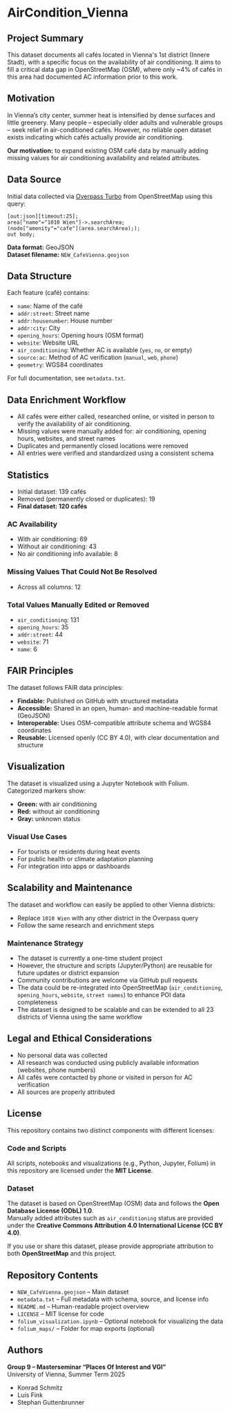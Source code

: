 # AirCondition_Vienna

## Project Summary

This dataset documents all cafés located in Vienna's 1st district (Innere Stadt), with a specific focus on the availability of air conditioning. It aims to fill a critical data gap in OpenStreetMap (OSM), where only ~4% of cafés in this area had documented AC information prior to this work.

## Motivation

In Vienna’s city center, summer heat is intensified by dense surfaces and little greenery. Many people – especially older adults and vulnerable groups – seek relief in air-conditioned cafés. However, no reliable open dataset exists indicating which cafés actually provide air conditioning.

**Our motivation:** to expand existing OSM café data by manually adding missing values for air conditioning availability and related attributes.

## Data Source

Initial data collected via [Overpass Turbo](https://overpass-turbo.eu/) from OpenStreetMap using this query:

```overpass
[out:json][timeout:25];
area["name"="1010 Wien"]->.searchArea;
(node["amenity"="cafe"](area.searchArea););
out body;
```

**Data format:** GeoJSON  
**Dataset filename:** `NEW_CafeVienna.geojson`

## Data Structure

Each feature (café) contains:

- `name`: Name of the café  
- `addr:street`: Street name  
- `addr:housenumber`: House number  
- `addr:city`: City  
- `opening_hours`: Opening hours (OSM format)  
- `website`: Website URL  
- `air_conditioning`: Whether AC is available (`yes`, `no`, or empty)  
- `source:ac`: Method of AC verification (`manual`, `web`, `phone`)  
- `geometry`: WGS84 coordinates  

For full documentation, see `metadata.txt`.

## Data Enrichment Workflow

- All cafés were either called, researched online, or visited in person to verify the availability of air conditioning.
- Missing values were manually added for: air conditioning, opening hours, websites, and street names
- Duplicates and permanently closed locations were removed
- All entries were verified and standardized using a consistent schema

## Statistics

- Initial dataset: 139 cafés  
- Removed (permanently closed or duplicates): 19  
- **Final dataset: 120 cafés**

### AC Availability

- With air conditioning: 69  
- Without air conditioning: 43  
- No air conditioning info available: 8  

### Missing Values That Could Not Be Resolved

- Across all columns: 12  

### Total Values Manually Edited or Removed

- `air_conditioning`: 131  
- `opening_hours`: 35  
- `addr:street`: 44  
- `website`: 71  
- `name`: 6  

## FAIR Principles

The dataset follows FAIR data principles:

- **Findable:** Published on GitHub with structured metadata  
- **Accessible:** Shared in an open, human- and machine-readable format (GeoJSON)  
- **Interoperable:** Uses OSM-compatible attribute schema and WGS84 coordinates  
- **Reusable:** Licensed openly (CC BY 4.0), with clear documentation and structure  

## Visualization

The dataset is visualized using a Jupyter Notebook with Folium.  
Categorized markers show:

- **Green:** with air conditioning  
- **Red:** without air conditioning  
- **Gray:** unknown status  

### Visual Use Cases

- For tourists or residents during heat events  
- For public health or climate adaptation planning  
- For integration into apps or dashboards  

## Scalability and Maintenance

The dataset and workflow can easily be applied to other Vienna districts:

- Replace `1010 Wien` with any other district in the Overpass query  
- Follow the same research and enrichment steps  

### Maintenance Strategy

- The dataset is currently a one-time student project  
- However, the structure and scripts (Jupyter/Python) are reusable for future updates or district expansion  
- Community contributions are welcome via GitHub pull requests  
- The data could be re-integrated into OpenStreetMap (`air_conditioning`, `opening_hours`, `website`, `street names`) to enhance POI data completeness  
- The dataset is designed to be scalable and can be extended to all 23 districts of Vienna using the same workflow  

## Legal and Ethical Considerations

- No personal data was collected  
- All research was conducted using publicly available information (websites, phone numbers)  
- All cafés were contacted by phone or visited in person for AC verification  
- All sources are properly attributed  

## License

This repository contains two distinct components with different licenses:

### Code and Scripts

All scripts, notebooks and visualizations (e.g., Python, Jupyter, Folium) in this repository are licensed under the **MIT License**.

### Dataset

The dataset is based on OpenStreetMap (OSM) data and follows the **Open Database License (ODbL) 1.0**.  
Manually added attributes such as `air_conditioning` status are provided under the **Creative Commons Attribution 4.0 International License (CC BY 4.0)**.

If you use or share this dataset, please provide appropriate attribution to both **OpenStreetMap** and this project.

## Repository Contents

- `NEW_CafeVienna.geojson` – Main dataset  
- `metadata.txt` – Full metadata with schema, source, and license info  
- `README.md` – Human-readable project overview  
- `LICENSE` – MIT license for code  
- `folium_visualization.ipynb` – Optional notebook for visualizing the data  
- `folium_maps/` – Folder for map exports (optional)  

## Authors

**Group 9 – Masterseminar “Places Of Interest and VGI”**  
University of Vienna, Summer Term 2025

- Konrad Schmitz  
- Luis Fink  
- Stephan Guttenbrunner


